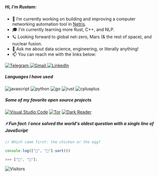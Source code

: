 ##### Hi, I'm Rustam:

-   🔭 I’m currently working on building and improving a computer networking automation tool in [Netris](https://www.netris.ai/overview/).
-   🎓 I'm currently learning more Rust, C++, and NLP.
-   🪐 Looking forward to global net-zero, Mars (& the rest of space), and nuclear fusion.
-   💬 Ask me about data science, engineering, or literally anything!
-   📫 You can reach me with the links below:

<p>
    <a href="https://t.me/rustamwd">
        <img alt="Telegram" src="https://img.shields.io/badge/-TELEGRAM-2CA5E0?style=flat&logo=telegram&logoColor=white">
    </a>
    <a href="mailto:rustam.wd@gmail.com">
        <img alt="Gmail" src="https://img.shields.io/badge/-GMAIL-D14836?style=flat&logo=gmail&logoColor=white">
    </a>
    <a href="https://www.linkedin.com/in/rustam-abrahamyan/">
        <img alt="LinkedIn" src="https://img.shields.io/badge/-LINKEDIN-0077B5?style=flat&logo=linkedin&logoColor=white">
    </a>
</p>

##### Languages I have used

<p>
    <img src="https://img.shields.io/badge/-JavaScript-555555?style=flat&logo=javascript" alt="javascript"/> 
    <img src="https://img.shields.io/badge/-Python-555555?style=flat&logo=python" alt="python"/> 
    <img src="https://img.shields.io/badge/-Go-555555?style=flat&logo=go" alt="go"/> 
    <img src="https://img.shields.io/badge/-Rust-555555?style=flat&logo=rust" alt="rust"/> 
    <img src="https://img.shields.io/badge/-C++-555555?style=flat&logo=c%2B%2B" alt="cplusplus"/> 
</p>

##### Some of my favorite open source projects

[![Visual Studio Code](https://img.shields.io/badge/-VSCode-555555?style=flat&logo=visual-studio-code&logoColor=007ACC)](https://github.com/microsoft/vscode)
[![Tor](https://img.shields.io/badge/-Tor-555555?style=flat&logo=tor&logoColor=7E4798)](https://www.torproject.org/)
[![Dark Reader](<https://img.shields.io/badge/-TypeScript-555555?style=flat&logo=typescript&logoColor=007acd>)](https://github.com/microsoft/TypeScript)

##### ⚡ Fun fact: I once solved the world's oldest question with a single line of JavaScript

```javascript
// Which came first: the chicken or the egg?

console.log(["🥚", "🐔"].sort())

>>> ["🐔", "🥚"];
```
<img alt="Visitors" src="https://visitor-badge.laobi.icu/badge?page_id=Rustam-Abrahamyan">